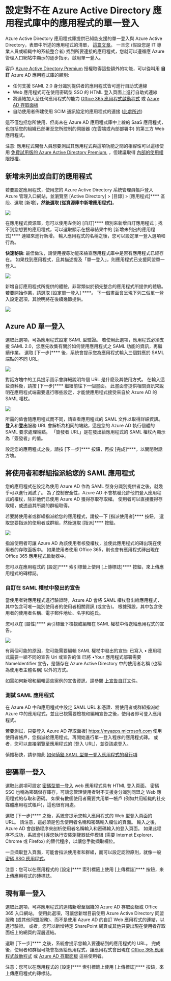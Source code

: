 <properties 
    pageTitle="設定對不在 Azure Active Directory 應用程式庫中的應用程式的單一登入 | Microsoft Azure" 
    description="了解如何使用 SAML 和密碼 SSO 以自助方式將應用程式連接到 Azure Active Directory" 
    services="active-directory" 
    authors="asmalser-msft"  
    documentationCenter="na" manager="stevenpo"/>
<tags 
    ms.service="active-directory" 
    ms.devlang="na" 
    ms.topic="article" 
    ms.tgt_pltfrm="na" 
    ms.workload="identity" 
    ms.date="11/18/2015" 
    ms.author="asmalser" />


# 設定對不在 Azure Active Directory 應用程式庫中的應用程式的單一登入

Azure Active Directory 應用程式庫提供已知能支援的單一登入與 Azure Active Directory，表單中所述的應用程式的清單， [這篇文章](https://azure.microsoft.com/documentation/articles/active-directory-appssoaccess-whatis/)。 一旦您 (假設您是 IT 專業人員或組織中的系統整合者) 找到所要連接的應用程式，您就可以遵循應 Azure 管理入口網站中顯示的逐步指示，啟用單一登入。

客戶 [Azure Active Directory Premium](https://msdn.microsoft.com/library/azure/dn532272.aspx) 授權取得這些額外的功能，可以從叫用 **自訂** Azure AD 應用程式庫的類別:

* 任何支援 SAML 2.0 身分識別提供者的應用程式皆可進行自助式連線
* Web 應用程式可在使用密碼型 SSO 的 HTML 登入頁面上進行自助式連線
* 將連結加入至任何應用程式的能力 [Office 365 應用程式啟動程式](https://blogs.office.com/2014/10/16/organize-office-365-new-app-launcher-2/) 或 [Azure AD 存取面板](https://azure.microsoft.com/documentation/articles/active-directory-appssoaccess-whatis/#deploying-azure-ad-integrated-applications-to-users)
* 自助使用者佈建使用 SCIM 通訊協定的應用程式的連接 ([此處所述](active-directory-scim-provisioning))

這不僅包括您所使用、但尚未在 Azure AD 應用程式庫中上線的 SaaS 應用程式，也包括您的組織已部署至您所控制的伺服器 (在雲端或內部部署中) 的第三方 Web 應用程式。

注意: 應用程式開發人員想要測試其應用程式與這項功能之間的相容性可以這樣使用 [免費試用版的 Azure Active Directory Premium](https://azure.microsoft.com/trial/get-started-active-directory/), ，但建議取得 [內部的使用權限授權](https://mspartner.microsoft.com/en/us/pages/membership/internal-use-software.aspx)。

## 新增未列出或自訂的應用程式

若要設定應用程式，使用您的 Azure Active Directory 系統管理員帳戶登入 Azure 管理入口網站，並瀏覽至 [Active Directory] > [目錄] > [應用程式]**** 區段、選取 [新增]****，然後選取 [從資源庫中新增應用程式]****。

![][1]

在應用程式資源庫，您可以使用左側的 [自訂]**** 類別來新增自訂應用程式；找不到您想要的應用程式，可以選取顯示在搜尋結果中的 [新增未列出的應用程式]**** 連結來進行新增。 輸入應用程式的名稱之後，您可以設定單一登入選項和行為。

**快速秘訣**: 最佳做法，請使用搜尋功能來檢查應用程式庫中是否有應用程式已經存在。 如果找到應用程式，且其描述提及「單一登入」，則應用程式已支援同盟單一登入。

![][2]

新增自訂應用程式所提供的體驗，非常類似於預先整合的應用程式所提供的體驗。 若要開始作業，請選取 [設定單一登入] ****。 下一個畫面會呈現下列三個單一登入設定選項，其說明將在後續幾節提供。

![][3]


## Azure AD 單一登入

選取此選項，可為應用程式設定 SAML 型驗證。 若使用此選項，應用程式必須支援 SAML 2.0，您應先收集有關於如何使用應用程式之 SAML 功能的資訊，再繼續作業。 選取 [下一步]**** 後，系統會提示您為應用程式輸入三個對應於 SAML 端點的不同 URL。

![][4]

對話方塊中的工具提示圖示會詳細說明每個 URL 是什麼及其使用方式。 在輸入這些資料後，請按 [下一步]**** 繼續前往下一個畫面。 此畫面會提供相關資訊來說明在應用程式端需要進行哪些設定，才能使應用程式接受來自於 Azure AD 的 SAML 權杖。

![][5]

所需的值會隨應用程式而不同，請查看應用程式的 SAML 文件以取得詳細資訊。 **登入**和**登出**服務 URL 會解析為相同的端點，這是您的 Azure AD 執行個體的 SAML 要求處理端點。 「簽發者 URL」是在發出給應用程式的 SAML 權杖內顯示為「簽發者」的值。

設定您的應用程式之後，請按 [下一步]**** 按鈕，再按 [完成]****，以關閉對話方塊。

## 將使用者和群組指派給您的 SAML 應用程式

您的應用程式在設定為使用 Azure AD 作為 SAML 型身分識別提供者之後，就幾乎可以進行測試了。 為了控制安全性，Azure AD 不會核發允許他們登入應用程式的權杖，除非他們已使用 Azure AD 獲得存取存取權。 使用者可以直接獲得存取權，或透過其所屬的群組取得。

若要將使用者或群組指派給您的應用程式，請按一下 [指派使用者]**** 按鈕。 選取您要指派的使用者或群組，然後選取 [指派]**** 按鈕。

![][6]

指派使用者可讓 Azure AD 為該使用者核發權杖，並使此應用程式的磚出現在使用者的存取面板中。 如果使用者使用 Office 365，則也會有應用程式磚出現在 Office 365 應用程式啟動器中。

您可以在應用程式的 [設定]**** 索引標籤上使用 [上傳標誌]**** 按鈕，來上傳應用程式的磚標誌。

### 自訂在 SAML 權杖中發出的宣告

當使用者對應用程式進行驗證時，Azure AD 會將 SAML 權杖發出給應用程式，其中包含可唯一識別使用者的使用者相關資訊 (或宣告)。 根據預設，其中包含使用者的使用者名稱、電子郵件地址、名字和姓氏。

您可以在 [屬性]**** 索引標籤下檢視或編輯在 SAML 權杖中傳送給應用程式的宣告。

![][7]

有兩個可能的原因，您可能需要編輯 SAML 權杖中發出的宣告: 
已寫入 • 應用程式需要一組不同的宣告 Uri 或宣告的值 
已將 •Your 應用程式部署需要 NameIdentifier 宣告，是儲存在 Azure Active Directory 中的使用者名稱 (也稱為使用者主體名稱) 以外的方式。

如需如何新增和編輯這些案例的宣告資訊，請參閱 [上宣告自訂文件](active-directory-saml-claims-customization.md)。

### 測試 SAML 應用程式

在 Azure AD 中和應用程式中設定 SAML URL 和憑證、將使用者或群組指派給 Azure 中的應用程式，並且已視需要檢視和編輯宣告之後，使用者即可登入應用程式。

若要測試，只要登入 Azure AD 存取面板] https://myapps.microsoft.com 使用使用者帳戶，您指派給應用程式，再開始進行單一登入程序的應用程式磚。 或者，您可以直接瀏覽至應用程式的 [登入 URL]，並從該處登入。

偵錯秘訣，請參閱此 [如何偵錯 SAML 型單一登入應用程式的發行項](active-directory-saml-debugging.md)

## 密碼單一登入

選取此選項可設定 [密碼型單一登入](active-directory-appssoaccess-whatis.md) web 應用程式具有 HTML 登入頁面。 密碼 SSO 也稱為密碼儲存庫存，可讓您管理使用者對不支援身分識別同盟之 Web 應用程式的存取和密碼。 如果有數個使用者需要共用單一帳戶 (例如共用組織的社交媒體應用程式帳戶)，這也很有用處。

選取 [下一步]**** 之後，系統會提示您輸入應用程式的 Web 型登入頁面的 URL。 請注意，這必須是包含使用者名稱和密碼輸入欄位的頁面。 輸入之後，Azure AD 會啟動程序來剖析使用者名稱輸入和密碼輸入的登入頁面。 如果此程序不成功，系統會引導您執行安裝瀏覽器延伸模組 (需要 Internet Explorer、Chrome 或 Firefox) 的替代程序，以讓您手動擷取欄位。

一旦擷取登入頁面，可能會指派使用者和群組，而可以設定認證原則，就像一般 [密碼 SSO 應用程式](active-directory-appssoaccess-whatis.md)。

注意：您可以在應用程式的 [設定]**** 索引標籤上使用 [上傳標誌]**** 按鈕，來上傳應用程式的磚標誌。

## 現有單一登入

選取此選項，可將應用程式的連結新增至組織的 Azure AD 存取面板或 Office 365 入口網站。 使用此選項，可讓您新增目前使用 Azure Active Directory 同盟服務 (或其他同盟服務)、而不是使用 Azure AD 的自訂 Web 應用程式的連結，以進行驗證。 或者，您可以新增特定 SharePoint 網頁或其他只要出現在使用者存取面板上的網頁的深層連結。

選取 [下一步]**** 之後，系統會提示您輸入要連結到的應用程式的 URL。 完成後，使用者和群組可能會指派給應用程式，讓應用程式會出現在 [Office 365 應用程式啟動程式](https://blogs.office.com/2014/10/16/organize-office-365-new-app-launcher-2/) 或 [Azure AD 存取面板](https://azure.microsoft.com/documentation/articles/active-directory-appssoaccess-whatis/#deploying-azure-ad-integrated-applications-to-users) 這些使用者。

注意：您可以在應用程式的 [設定]**** 索引標籤上使用 [上傳標誌]**** 按鈕，來上傳應用程式的磚標誌。



[1]: ./media/active-directory-saas-custom-apps/customapp1.png 
[2]: ./media/active-directory-saas-custom-apps/customapp2.png 
[3]: ./media/active-directory-saas-custom-apps/customapp3.png 
[4]: ./media/active-directory-saas-custom-apps/customapp4.png 
[5]: ./media/active-directory-saas-custom-apps/customapp5.png 
[6]: ./media/active-directory-saas-custom-apps/customapp6.png 
[7]: ./media/active-directory-saas-custom-apps/customapp7.png 

